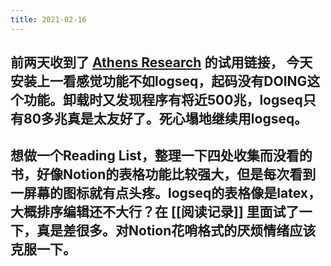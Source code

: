 ```yaml
---
title: 2021-02-16
---
```


## 前两天收到了 [Athens Research](https://github.com/athensresearch) 的试用链接， 今天安装上一看感觉功能不如logseq，起码没有DOING这个功能。卸载时又发现程序有将近500兆，logseq只有80多兆真是太友好了。死心塌地继续用logseq。
## 想做一个Reading List，整理一下四处收集而没看的书，好像Notion的表格功能比较强大，但是每次看到一屏幕的图标就有点头疼。logseq的表格像是latex，大概排序编辑还不大行？在 [[阅读记录]] 里面试了一下，真是差很多。对Notion花哨格式的厌烦情绪应该克服一下。
##
